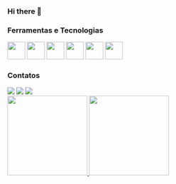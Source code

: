 ### Hi there 👋


### Ferramentas e Tecnologias

 <img src="https://cdn.jsdelivr.net/gh/devicons/devicon/icons/java/java-original.svg" width="40" height="40" />
 <img src="https://cdn.jsdelivr.net/gh/devicons/devicon/icons/php/php-plain.svg" width="40" height="40" />
 <img src="https://cdn.jsdelivr.net/gh/devicons/devicon/icons/nodejs/nodejs-original.svg" width="40" height="40" />
 <img src="https://cdn.jsdelivr.net/gh/devicons/devicon/icons/microsoftsqlserver/microsoftsqlserver-plain-wordmark.svg" width="40" height="40" />
 <img src="https://cdn.jsdelivr.net/gh/devicons/devicon/icons/linux/linux-original.svg"  width="40" height="40"/>
<img src="https://cdn.jsdelivr.net/gh/devicons/devicon/icons/vscode/vscode-original.svg" width="40" height="40" />
          
### Contatos

<div>
<a href="https://instagram.com/drausiolukas" target="_blank"><img src="https://img.shields.io/badge/-Instagram-%23E4405F?style=for-the-badge&logo=instagram&logoColor=white" target="_blank"></a>
<a href = "mailto:contato@seu-usuário-aqui"><img src="https://img.shields.io/badge/Gmail-D14836?style=for-the-badge&logo=gmail&logoColor=white" target="_blank"></a>
<a href="https://www.linkedin.com/in/drausiolukas" target="_blank"><img src="https://img.shields.io/badge/-LinkedIn-%230077B5?style=for-the-badge&logo=linkedin&logoColor=white" target="_blank"></a>   
</div>     
          
<div>
<a href="https://github.com/drausiolukas">
<img height="180em" src="https://github-readme-stats.vercel.app/api/top-langs/?username=drausiolukas&layout=compact&langs_count=7&theme=dark"/>
<img height="180em" src="https://github-readme-stats.vercel.app/api?username=drausiolukas&show_icons=true&theme=dark&include_all_commits=true&count_private=true"/>
</div>
          
          
<!--
**drausiolukas/drausiolukas** is a ✨ _special_ ✨ repository because its `README.md` (this file) appears on your GitHub profile.

Here are some ideas to get you started:

- 🔭 I’m currently working on ...
- 🌱 I’m currently learning ...
- 👯 I’m looking to collaborate on ...
- 🤔 I’m looking for help with ...
- 💬 Ask me about ...
- 📫 How to reach me: ...
- 😄 Pronouns: ...
- ⚡ Fun fact: ...
-->
